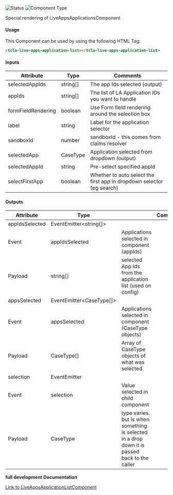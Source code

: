 
![Status][auto] ![Component Type][minor] <!--Component Meta {"created_by":"Auto", "reviewed_by":"Auto", "last_modified_by":"Auto", "comment":"none"} Component Meta -->


<p>Special rendering of LiveAppsApplicationsComponent</p>



#### Usage


This Component can be used by using the following HTML Tag:

```html
<tcla-live-apps-application-list></tcla-live-apps-application-list>
```

#### Inputs

Attribute | Type | Comments
--- | --- | ---
selectedAppIds | string[] | The app Ids selected (output)
appIds | string[] | The list of LA Application IDs you want to handle
formFieldRendering | boolean | Use Form field rendering around the selection box
label | string | Label for the application selector
sandboxId | number | sandboxId - this comes from claims resolver
selectedApp | CaseType | Application selected from dropdown (output)
selectedAppId | string | Pre-select specified appId
selectFirstApp | boolean | Whether to auto select the first app in dropdown selector (eg search)

#### Outputs

Attribute | Type |   | Comments
--- | --- | --- | ---
appIdsSelected | EventEmitter<string[]> |   |  
  | Event |  appIdsSelected  |  Applications selected in component (appIds)
  | Payload |  string[]  |  selected App Ids from the application list (used on config)
appsSelected | EventEmitter<CaseType[]> |   |  
  | Event |  appsSelected  |  Applications selected in component (CaseType objects)
  | Payload |  CaseType[]  |  Array of CaseType objects of what was selected
selection | EventEmitter<CaseType> |   |  
  | Event |  selection  |  Value selected in child component
  | Payload |  CaseType  |  type varies.  but is when something is selected in a drop down it is passed back to the caller


<b>full development Documentation</b>

[Link to LiveAppsApplicationListComponent](https://tibcosoftware.github.io/TCSTK-Libdocs/libdocs/tc-liveapps-lib/components/LiveAppsApplicationListComponent.html)


[auto]: https://img.shields.io/badge/Status-auto%20generated-lightgrey.svg?style=flat "auto generated"

[manually]: https://img.shields.io/badge/Status-manually%20created-yellow.svg?style=flat "manually created"

[draft]: https://img.shields.io/badge/Status-draft-red.svg?style=flat "draft"

[review]: https://img.shields.io/badge/Status-need%20review-yellowgreen.svg?style=flat "need review"

[review done]: https://img.shields.io/badge/Status-review%20done-green.svg?style=flat "review done"

[finalized]: https://img.shields.io/badge/Status-finalized-brightgreen.svg?style=flat "finalized"

[top]: https://img.shields.io/badge/Component%20Type-Top-blue.svg?style=flat "top Component"

[major]: https://img.shields.io/badge/Component%20Type-major%20Component-blue.svg?style=flat "major Component"

[minor]: https://img.shields.io/badge/Component%20Type-minor%20Component-blue.svg?style=flat "minor Component"


